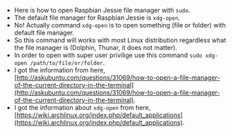 * Here is how to open Raspbian Jessie file manager with `sudo`.
* The default file manager for Raspbian Jessie is `xdg-open`.
* No! Actually command `xdg-open` is to open something (file or folder) with default file manager.
* So this command will works with most Linux distribution regardless what the file manager is (Dolphin, Thunar, it does not matter).
* In order to open with super user privilige use this command `sudo xdg-open /path/to/file/or/folder`.
* I got the information from here, [http://askubuntu.com/questions/31069/how-to-open-a-file-manager-of-the-current-directory-in-the-terminal](http://askubuntu.com/questions/31069/how-to-open-a-file-manager-of-the-current-directory-in-the-terminal).
* I got the information about `xdg-open` from here, [https://wiki.archlinux.org/index.php/default_applications](https://wiki.archlinux.org/index.php/default_applications).